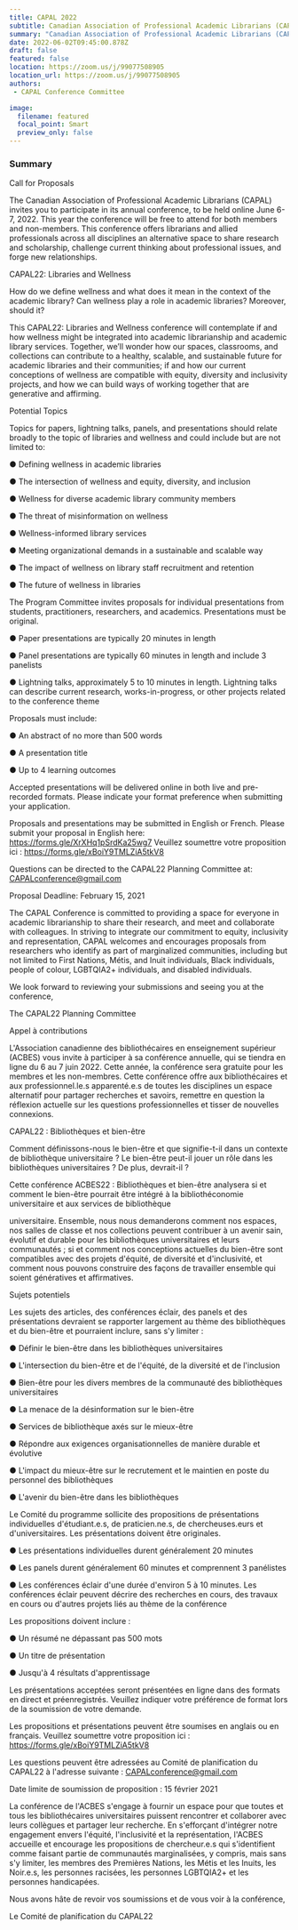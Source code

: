 ```yaml
---
title: CAPAL 2022
subtitle: Canadian Association of Professional Academic Librarians (CAPAL) Conference
summary: "Canadian Association of Professional Academic Librarians (CAPAL): Call for Proposals / Appel à contributions"
date: 2022-06-02T09:45:00.878Z
draft: false
featured: false
location: https://zoom.us/j/99077508905
location_url: https://zoom.us/j/99077508905
authors:
 - CAPAL Conference Committee

image:
  filename: featured
  focal_point: Smart
  preview_only: false
---
```


### Summary
Call for Proposals

The Canadian Association of Professional Academic Librarians (CAPAL) invites you to participate in its annual conference, to be held online June 6-7, 2022. This year the conference will be free to attend for both members and non-members. This conference offers librarians and allied professionals across all disciplines an alternative space to share research and scholarship, challenge current thinking about professional issues, and forge new relationships.

CAPAL22: Libraries and Wellness

How do we define wellness and what does it mean in the context of the academic library? Can wellness play a role in academic libraries? Moreover, should it?

This CAPAL22: Libraries and Wellness conference will contemplate if and how wellness might be integrated into academic librarianship and academic library services. Together, we’ll wonder how our spaces, classrooms, and collections can contribute to a healthy, scalable, and sustainable future for academic libraries and their communities; if and how our current conceptions of wellness are compatible with equity, diversity and inclusivity projects, and how we can build ways of working together that are generative and affirming.

Potential Topics

Topics for papers, lightning talks, panels, and presentations should relate broadly to the topic of libraries and wellness and could include but are not limited to:

● Defining wellness in academic libraries

● The intersection of wellness and equity, diversity, and inclusion

● Wellness for diverse academic library community members

● The threat of misinformation on wellness

● Wellness-informed library services

● Meeting organizational demands in a sustainable and scalable way

● The impact of wellness on library staff recruitment and retention

● The future of wellness in libraries

The Program Committee invites proposals for individual presentations from students, practitioners, researchers, and academics. Presentations must be original.

● Paper presentations are typically 20 minutes in length

● Panel presentations are typically 60 minutes in length and include 3 panelists

● Lightning talks, approximately 5 to 10 minutes in length. Lightning talks can describe current research, works-in-progress, or other projects related to the conference theme

Proposals must include:

● An abstract of no more than 500 words

● A presentation title

● Up to 4 learning outcomes

Accepted presentations will be delivered online in both live and pre-recorded formats. Please indicate your format preference when submitting your application.

Proposals and presentations may be submitted in English or French. Please submit your proposal in English here: https://forms.gle/XrXHq1pSrdKa25wg7 Veuillez soumettre votre proposition ici : https://forms.gle/xBoiY9TMLZiA5tkV8

Questions can be directed to the CAPAL22 Planning Committee at: CAPALconference@gmail.com

Proposal Deadline: February 15, 2021

The CAPAL Conference is committed to providing a space for everyone in academic librarianship to share their research, and meet and collaborate with colleagues. In striving to integrate our commitment to equity, inclusivity and representation, CAPAL welcomes and encourages proposals from researchers who identify as part of marginalized communities, including but not limited to First Nations, Métis, and Inuit individuals, Black individuals, people of colour, LGBTQIA2+ individuals, and disabled individuals.

We look forward to reviewing your submissions and seeing you at the conference,

The CAPAL22 Planning Committee



Appel à contributions

L'Association canadienne des bibliothécaires en enseignement supérieur (ACBES) vous invite à participer à sa conférence annuelle, qui se tiendra en ligne du 6 au 7 juin 2022. Cette année, la conférence sera gratuite pour les membres et les non-membres. Cette conférence offre aux bibliothécaires et aux professionnel.le.s apparenté.e.s de toutes les disciplines un espace alternatif pour partager recherches et savoirs, remettre en question la réflexion actuelle sur les questions professionnelles et tisser de nouvelles connexions.

CAPAL22 : Bibliothèques et bien-être

Comment définissons-nous le bien-être et que signifie-t-il dans un contexte de bibliothèque universitaire ? Le bien-être peut-il jouer un rôle dans les bibliothèques universitaires ? De plus, devrait-il ?

Cette conférence ACBES22 : Bibliothèques et bien-être analysera si et comment le bien-être pourrait être intégré à la bibliothéconomie universitaire et aux services de bibliothèque

universitaire. Ensemble, nous nous demanderons comment nos espaces, nos salles de classe et nos collections peuvent contribuer à un avenir sain, évolutif et durable pour les bibliothèques universitaires et leurs communautés ; si et comment nos conceptions actuelles du bien-être sont compatibles avec des projets d'équité, de diversité et d'inclusivité, et comment nous pouvons construire des façons de travailler ensemble qui soient génératives et affirmatives.

Sujets potentiels

Les sujets des articles, des conférences éclair, des panels et des présentations devraient se rapporter largement au thème des bibliothèques et du bien-être et pourraient inclure, sans s'y limiter :

● Définir le bien-être dans les bibliothèques universitaires

● L'intersection du bien-être et de l'équité, de la diversité et de l'inclusion

● Bien-être pour les divers membres de la communauté des bibliothèques universitaires

● La menace de la désinformation sur le bien-être

● Services de bibliothèque axés sur le mieux-être

● Répondre aux exigences organisationnelles de manière durable et évolutive

● L'impact du mieux-être sur le recrutement et le maintien en poste du personnel des bibliothèques

● L'avenir du bien-être dans les bibliothèques

Le Comité du programme sollicite des propositions de présentations individuelles d'étudiant.e.s, de praticien.ne.s, de chercheuses.eurs et d'universitaires. Les présentations doivent être originales.

● Les présentations individuelles durent généralement 20 minutes

● Les panels durent généralement 60 minutes et comprennent 3 panélistes

● Les conférences éclair d'une durée d'environ 5 à 10 minutes. Les conférences éclair peuvent décrire des recherches en cours, des travaux en cours ou d'autres projets liés au thème de la conférence

Les propositions doivent inclure :

● Un résumé ne dépassant pas 500 mots

● Un titre de présentation

● Jusqu'à 4 résultats d'apprentissage

Les présentations acceptées seront présentées en ligne dans des formats en direct et préenregistrés. Veuillez indiquer votre préférence de format lors de la soumission de votre demande.

Les propositions et présentations peuvent être soumises en anglais ou en français. Veuillez soumettre votre proposition ici : https://forms.gle/xBoiY9TMLZiA5tkV8

Les questions peuvent être adressées au Comité de planification du CAPAL22 à l'adresse suivante : CAPALconference@gmail.com

Date limite de soumission de proposition : 15 février 2021

La conférence de l'ACBES s'engage à fournir un espace pour que toutes et tous les bibliothécaires universitaires puissent rencontrer et collaborer avec leurs collègues et partager leur recherche. En s'efforçant d'intégrer notre engagement envers l'équité, l'inclusivité et la représentation, l'ACBES accueille et encourage les propositions de chercheur.e.s qui s'identifient comme faisant partie de communautés marginalisées, y compris, mais sans s'y limiter, les membres des Premières Nations, les Métis et les Inuits, les Noir.e.s, les personnes racisées, les personnes LGBTQIA2+ et les personnes handicapées.

Nous avons hâte de revoir vos soumissions et de vous voir à la conférence,

Le Comité de planification du CAPAL22
